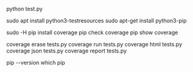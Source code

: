
 python test.py

 sudo apt install python3-testresources
 sudo apt-get install python3-pip
 
 sudo -H pip install coverage
 pip check coverage
 pip show coverage
 
  coverage erase tests.py
  coverage run tests.py
  coverage html tests.py
  coverage json tests.py
  coverage report tests.py
 
 pip --version
 which pip  
